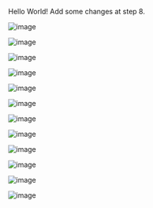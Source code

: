 Hello World!
Add some changes at step 8.

![image](https://user-images.githubusercontent.com/81101470/159689512-2e5070f9-27fc-4f27-a738-955c98e4ca95.png)

![image](https://user-images.githubusercontent.com/81101470/159689599-cdaf0765-56db-4798-96ac-07adb89b5233.png)

![image](https://user-images.githubusercontent.com/81101470/159689623-bac0d78b-0166-4491-bc8c-8a8c6bf0569a.png)

![image](https://user-images.githubusercontent.com/81101470/159689701-b96cee80-0576-4234-bbd7-5c252b17f807.png)

![image](https://user-images.githubusercontent.com/81101470/159689750-e92d5822-15e9-4747-be0d-150794715d92.png)

![image](https://user-images.githubusercontent.com/81101470/159689783-ee956fda-403c-4151-a5dd-06c160754830.png)

![image](https://user-images.githubusercontent.com/81101470/159689900-ec877515-3cd9-4218-ab7a-f872ad1979db.png)

![image](https://user-images.githubusercontent.com/81101470/159689986-677f667c-8e22-4378-9d6c-e8b308921e4b.png)

![image](https://user-images.githubusercontent.com/81101470/159690038-4a0473d5-c78b-4e5d-8fc7-edae7f6eae51.png)

![image](https://user-images.githubusercontent.com/81101470/159690136-f77d1ee6-2b06-4553-8088-7e33c728be69.png)

![image](https://user-images.githubusercontent.com/81101470/159690196-89da3712-702e-4431-afa8-cdc7c88ef46d.png)

![image](https://user-images.githubusercontent.com/81101470/159690301-7648d167-b7ac-46f9-b99d-e8c0a278a84a.png)
